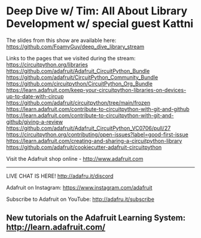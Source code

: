 # Deep Dive w/ Tim: All About Library Development w/ special guest Kattni

The slides from this show are available here:
https://github.com/FoamyGuy/deep_dive_library_stream

Links to the pages that we visited during the stream:
https://circuitpython.org/libraries
https://github.com/adafruit/Adafruit_CircuitPython_Bundle
https://github.com/adafruit/CircuitPython_Community_Bundle
https://github.com/circuitpython/CircuitPython_Org_Bundle
https://learn.adafruit.com/keep-your-circuitpython-libraries-on-devices-up-to-date-with-circup
https://github.com/adafruit/circuitpython/tree/main/frozen
https://learn.adafruit.com/contribute-to-circuitpython-with-git-and-github
https://learn.adafruit.com/contribute-to-circuitpython-with-git-and-github/giving-a-review
https://github.com/adafruit/Adafruit_CircuitPython_VC0706/pull/27
https://circuitpython.org/contributing/open-issues?label=good-first-issue
https://learn.adafruit.com/creating-and-sharing-a-circuitpython-library
https://github.com/adafruit/cookiecutter-adafruit-circuitpython

Visit the Adafruit shop online - http://www.adafruit.com

-----------------------------------------
LIVE CHAT IS HERE! http://adafru.it/discord

Adafruit on Instagram: https://www.instagram.com/adafruit

Subscribe to Adafruit on YouTube: http://adafru.it/subscribe

New tutorials on the Adafruit Learning System: http://learn.adafruit.com/
-----------------------------------------
